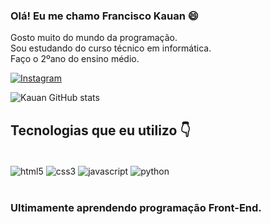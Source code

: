### Olá! Eu me chamo Francisco Kauan 😄
Gosto muito do mundo da programação.</br>
Sou estudando do curso técnico em informática.</br>
Faço o 2ºano do ensino médio.

[![Instagram](https://img.shields.io/badge/Instagram-E4405F?style=for-the-badge&logo=instagram&logoColor=white)](https://instagram.com/fco_kauann)

![Kauan GitHub stats](https://github-readme-stats.vercel.app/api?username=FcoKauan&show_icons=true&theme=dracula)

## Tecnologias que eu utilizo 👇

<div style="displat: inline_block"><br/>
    <img align="center" alt="html5" src="https://img.shields.io/badge/HTML5-E34F26?style=for-the-badge&logo=html5&logoColor=white">
    <img align="center" alt="css3" src="https://img.shields.io/badge/CSS3-1572B6?style=for-the-badge&logo=css3&logoColor=white">
    <img align="center" alt="javascript" src="https://img.shields.io/badge/JavaScript-F7DF1E?style=for-the-badge&logo=javascript&logoColor=black">
    <img align="center" alt="python" src="https://img.shields.io/badge/Python-14354C?style=for-the-badge&logo=python&logoColor=white">
</div></br>

### Ultimamente aprendendo programação Front-End.
